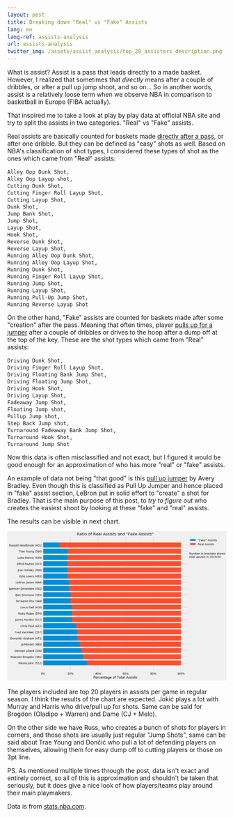 ```yaml
---
layout: post
title: Breaking down "Real" vs "Fake" Assists
lang: en
lang-ref: assists-analysis
url: assists-analysis
twitter_img: /assets/assist_analysis/top_20_assisters_description.png
---
```


What is assist? Assist is a pass that leads directly to a made basket. However, I realized that sometimes that *directly* means after a couple of dribbles, or after a pull up jump shoot, and so on... So in another words, assist is a relatively loose term when we observe NBA in comparison to basketball in Europe (FIBA actually).

That inspired me to take a look at play by play data at official NBA site and try to split the assists in two categories. "Real" vs "Fake" assists.

<!--more-->

Real assists are basically counted for baskets made [directly after a pass](https://videos.nba.com/nba/pbp/media/2019/10/28/0021900050/446/db082939-7c93-f57d-64c7-aa977203f60a_1280x720.mp4), or after one dribble. But they can be defined as "easy" shots as well. Based on NBA's classification of shot types, I considered these types of shot as the ones which came from "Real" assists:

    Alley Oop Dunk Shot,
    Alley Oop Layup shot,
    Cutting Dunk Shot,
    Cutting Finger Roll Layup Shot,
    Cutting Layup Shot,
    Dunk Shot,
    Jump Bank Shot,
    Jump Shot,
    Layup Shot,
    Hook Shot,
    Reverse Dunk Shot,
    Reverse Layup Shot,
    Running Alley Oop Dunk Shot,
    Running Alley Oop Layup Shot,
    Running Dunk Shot,
    Running Finger Roll Layup Shot,
    Running Jump Shot,
    Running Layup Shot,
    Running Pull-Up Jump Shot,
    Running Reverse Layup Shot

On the other hand, "Fake" assists are counted for baskets made after some "creation" after the pass. Meaning that often times, player [pulls up for a jumper](https://videos.nba.com/nba/pbp/media/2019/11/02/0021900079/607/1f7717bd-e2b2-375c-152e-85497758f717_1280x720.mp4) after a couple of dribbles or drives to the hoop after a dump off at the top of the key. These are the shot types which came from "Real" assists:

    Driving Dunk Shot,
    Driving Finger Roll Layup Shot,
    Driving Floating Bank Jump Shot,
    Driving Floating Jump Shot,
    Driving Hook Shot,
    Driving Layup Shot,
    Fadeaway Jump Shot,
    Floating Jump shot,
    Pullup Jump shot,
    Step Back Jump shot,
    Turnaround Fadeaway Bank Jump Shot,
    Turnaround Hook Shot,
    Turnaround Jump Shot

Now this data is often misclassified and not exact, but I figured it would be good enough for an approximation of who has more "real" or "fake" assists.

An example of data not being "that good" is this [pull up jumper](https://videos.nba.com/nba/pbp/media/2019/10/25/0021900025/40/d96001be-0b9b-ac60-05be-2a83caa3d0ac_1280x720.mp4) by Avery Bradley. Even though this is classified as Pull Up Jumper and hence placed in "fake" assist section, LeBron put in solid effort to "create" a shot for Bradley. That is the main purpose of this post, to *try to figure out* who creates the easiest shoot by looking at these "fake" and "real" assists.

The results can be visible in next chart.

![](/assets/assist_analysis/top_20_assisters_description.png)

The players included are top 20 players in assists per game in regular season. I think the results of the chart are expected. Jokić plays a lot with Murray and Harris who drive/pull up for shots. Same can be said for Brogdon (Oladipo + Warren) and Dame (CJ + Melo).

On the other side we have Russ, who creates a bunch of shots for players in corners, and those shots are usually just regular "Jump Shots", same can be said about Trae Young and Dončić who pull a lot of defending players on themselves, allowing them for easy dump off to cutting players or those on 3pt line.

PS. As mentioned multiple times through the post, data isn't exact and entirely correct, so all of this is approximation and shouldn't be taken that seriously, but it does give a nice look of how players/teams play around their main playmakers.

Data is from [stats.nba.com](https://stats.nba.com/).
